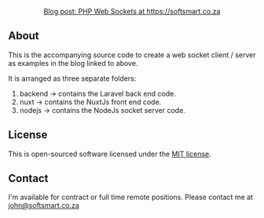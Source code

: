 <p align="center"><a href="https://softsmarttech.co.za/2024/01/23/web-sockets-real-time-communication-between-front-and-back-ends/" target="_blank">Blog post: PHP Web Sockets at https://softsmart.co.za</a></p>


## About 

This is the accompanying source code to create a web socket client / server as examples in the blog linked to above.

It is arranged as three separate folders:
 1. backend -> contains the Laravel back end code.
 2. nuxt    -> contains the NuxtJs front end code.
 3. nodejs  -> contains the NodeJs socket server code.

## License

This is open-sourced software licensed under the [MIT license](https://opensource.org/licenses/MIT).

## Contact

I'm available for contract or full time remote positions. Please contact me at john@softsmart.co.za